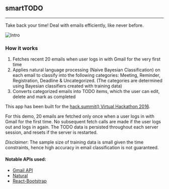 ## smartTODO
_____
Take back your time! Deal with emails efficiently, like never before.

![Intro](https://raw.githubusercontent.com/tech-dojo/smartToDo/master/app/images/intro.png "Intro")

### How it works

1. Fetches recent 20 emails when user logs in with Gmail for the very first time
2. Applies natural language processing (Naive Bayesian Classification) on each email to classify into the following categories: Meeting, Reminder, Registration, Deadline & Uncategorized. (The categories are determined using Bayesian classifiers created with training data)
3. Converts categorized emails into TODO items, which the user can edit, delete and mark as completed

This app has been built for the [hack.summit() Virtual Hackathon 2016](https://www.koding.com/Hackathon).

For this demo, 20 emails are fetched only once when a user logs in with Gmail for the first time. No subsequent fetch calls are made if the user logs out and logs in again. The TODO data is persisted throughout each server session, and resets if the server is restarted.


*Disclaimer*: The sample size of training data is small given the time constraints, hence high accuracy in email classification is not guaranteed.


#### Notable APIs used:

* [Gmail API](https://developers.google.com/gmail/api/)
* [Natural](https://github.com/NaturalNode/natural)
* [React-Bootstrap](https://react-bootstrap.github.io)

